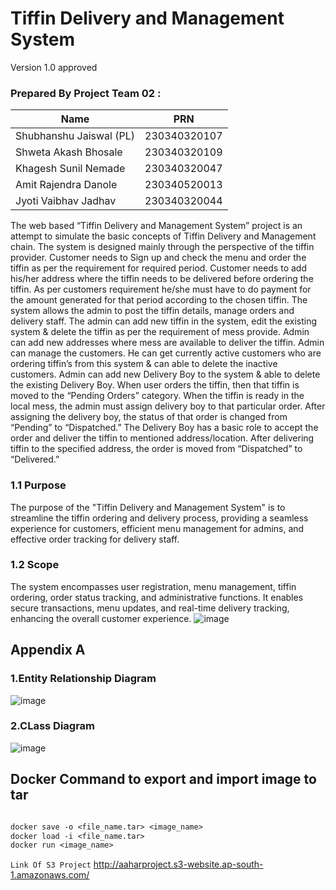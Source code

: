 # Tiffin Delivery and Management System

Version 1.0 approved

### Prepared By Project Team 02 :

| Name                    | PRN          |
| ----------------------- | ------------ |
| Shubhanshu Jaiswal (PL) | 230340320107 |
| Shweta Akash Bhosale    | 230340320109 |
| Khagesh Sunil Nemade    | 230340320047 |
| Amit Rajendra Danole    | 230340520013 |
| Jyoti Vaibhav Jadhav    | 230340320044 |

The web based “Tiffin Delivery and Management System” project is an attempt to simulate the basic concepts of Tiffin Delivery and Management chain. The system is designed mainly through the perspective of the tiffin provider.
Customer needs to Sign up and check the menu and order the tiffin as per the requirement for required period. Customer needs to add his/her address where the tiffin needs to be delivered before ordering the tiffin. As per customers requirement he/she must have to do payment for the amount generated for that period according to the chosen tiffin.
The system allows the admin to post the tiffin details, manage orders and delivery staff. The admin can add new tiffin in the system, edit the existing system & delete the tiffin as per the requirement of mess provide. Admin can add new addresses where mess are available to deliver the tiffin. Admin can manage the customers. He can get currently active customers who are ordering tiffin’s from this system & can able to delete the inactive customers. Admin can add new Delivery Boy to the system & able to delete the existing Delivery Boy.
When user orders the tiffin, then that tiffin is moved to the “Pending Orders” category. When the tiffin is ready in the local mess, the admin must assign delivery boy to that particular order. After assigning the delivery boy, the status of that order is changed from “Pending” to “Dispatched.” The Delivery Boy has a basic role to accept the order and deliver the tiffin to mentioned address/location. After delivering tiffin to the specified address, the order is moved from “Dispatched” to “Delivered.”

### 1.1 Purpose

The purpose of the "Tiffin Delivery and Management System" is to streamline the tiffin ordering and delivery process, providing a seamless experience for customers, efficient menu management for admins, and effective order tracking for delivery staff.

### 1.2 Scope

The system encompasses user registration, menu management, tiffin ordering, order status tracking, and administrative functions. It enables secure transactions, menu updates, and real-time delivery tracking, enhancing the overall customer experience.
![image](https://github.com/khageshnemade/AAHAR-A-Tiffin-Management-and-Delivery-System/assets/128049399/5ce93f43-5a0f-4bf9-95d6-6f585144899b)

## Appendix A

### 1.Entity Relationship Diagram

![image](https://github.com/khageshnemade/AAHAR-A-Tiffin-Management-and-Delivery-System/assets/128049399/a651c77f-02f9-48a5-b543-11bb6d6c94e9)

### 2.CLass Diagram

![image](https://github.com/khageshnemade/AAHAR-A-Tiffin-Management-and-Delivery-System/assets/128049399/ae076685-6611-4f79-8c09-7d11efe09f57)

## Docker Command to export and import image to tar

```Dockerfile

docker save -o <file_name.tar> <image_name>
docker load -i <file_name.tar>
docker run <image_name>
```
```Link Of S3 Project```
http://aaharproject.s3-website.ap-south-1.amazonaws.com/

